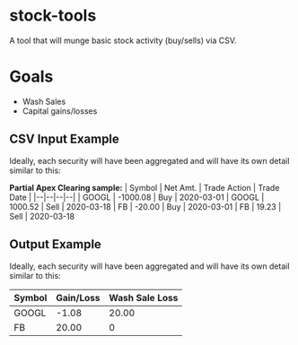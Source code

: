 
# stock-tools
A tool that will munge basic stock activity (buy/sells) via CSV.

# Goals
- Wash Sales
- Capital gains/losses


## CSV Input Example

Ideally, each security will have been aggregated and will have its own detail similar to this:

**Partial Apex Clearing sample:**
| Symbol | Net Amt. | Trade Action | Trade Date |
|--|--|--|--|
| GOOGL | -1000.08 | Buy | 2020-03-01
| GOOGL | 1000.52 | Sell | 2020-03-18
| FB | -20.00 | Buy | 2020-03-01
| FB | 19.23 | Sell | 2020-03-18

## Output Example

Ideally, each security will have been aggregated and will have its own detail similar to this:

| Symbol | Gain/Loss | Wash Sale Loss | 
|--|--|--|
| GOOGL | -1.08 | 20.00 |
| FB | 20.00 | 0 |
